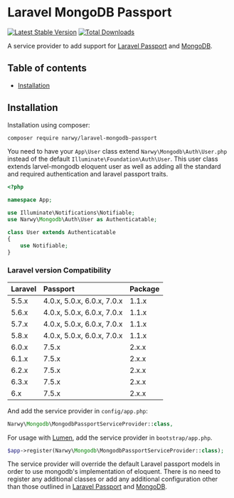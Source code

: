 Laravel MongoDB Passport
===============

[![Latest Stable Version](http://img.shields.io/github/release/narwy/laravel-mongodb-passport.svg)](https://packagist.org/packages/narwy/laravel-mongodb-passport) [![Total Downloads](http://img.shields.io/packagist/dm/narwy/laravel-mongodb-passport.svg)](https://packagist.org/packages/narwy/laravel-mongodb-passport)

A service provider to add support for [Laravel Passport](https://github.com/laravel/passport) and [MongoDB](https://github.com/jenssegers/laravel-mongodb).

Table of contents
-----------------
* [Installation](#installation)

Installation
------------

Installation using composer:

```sh
composer require narwy/laravel-mongodb-passport
```

You need to have your `App\User` class extend `Narwy\Mongodb\Auth\User.php` instead of the default `Illuminate\Foundation\Auth\User`. This user class extends larvel-mongodb eloquent user as well as adding all the standard and required authentication and laravel passport traits.

```php
<?php

namespace App;

use Illuminate\Notifications\Notifiable;
use Narwy\Mongodb\Auth\User as Authenticatable;

class User extends Authenticatable
{
    use Notifiable;
}
```

### Laravel version Compatibility

 Laravel  | Passport                   | Package
:---------|:---------------------------|:----------
 5.5.x    | 4.0.x, 5.0.x, 6.0.x, 7.0.x | 1.1.x
 5.6.x    | 4.0.x, 5.0.x, 6.0.x, 7.0.x | 1.1.x
 5.7.x    | 4.0.x, 5.0.x, 6.0.x, 7.0.x | 1.1.x
 5.8.x    | 4.0.x, 5.0.x, 6.0.x, 7.0.x | 1.1.x
 6.0.x    | 7.5.x                      | 2.x.x
 6.1.x    | 7.5.x                      | 2.x.x
 6.2.x    | 7.5.x                      | 2.x.x
 6.3.x    | 7.5.x                      | 2.x.x
 6.x      | 7.5.x                      | 2.x.x

And add the service provider in `config/app.php`:

```php
Narwy\Mongodb\MongodbPassportServiceProvider::class,
```

For usage with [Lumen](http://lumen.laravel.com), add the service provider in `bootstrap/app.php`.

```php
$app->register(Narwy\Mongodb\MongodbPassportServiceProvider::class);
```

The service provider will override the default Laravel passport models in order to use mongodb's implementation of eloquent. There is no need to register any additional classes or add any additional configuration other than those outlined in [Laravel Passport](https://github.com/laravel/passport) and [MongoDB](https://github.com/jenssegers/laravel-mongodb).
